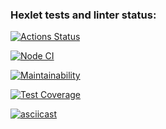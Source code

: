 ### Hexlet tests and linter status:
[![Actions Status](https://github.com/Raition/frontend-project-46/actions/workflows/hexlet-check.yml/badge.svg)](https://github.com/Raition/frontend-project-46/actions)

[![Node CI](https://github.com/Raition/frontend-project-46/actions/workflows/test-check.yml/badge.svg)](https://github.com/Raition/frontend-project-46/actions/workflows/test-check.yml)

[![Maintainability](https://api.codeclimate.com/v1/badges/66bb22d9b46099f6ce93/maintainability)](https://codeclimate.com/github/Raition/frontend-project-46/maintainability)

[![Test Coverage](https://api.codeclimate.com/v1/badges/66bb22d9b46099f6ce93/test_coverage)](https://codeclimate.com/github/Raition/frontend-project-46/test_coverage)

[![asciicast](https://asciinema.org/a/wGUhuq2by0bCCQ77kW9T73Czw.svg)](https://asciinema.org/a/wGUhuq2by0bCCQ77kW9T73Czw)